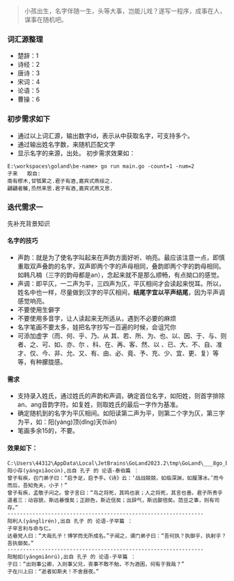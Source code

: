 > 小孩出生，名字伴随一生，头等大事，岂能儿戏？遂写一程序，成事在人，谋事在随机吧。
### 词汇源整理
- 楚辞：1
- 诗经：2
- 唐诗：3
- 宋词：4
- 论语：5
- 曹操：6

### 初步需求如下
- 通过以上词汇源，输出数字id，表示从中获取名字，可支持多个。
- 通过输出姓名字数，来随机匹配文字
- 显示名字的来源，出处。
初步需求效果如：
```shell
E:\workspaces\goland\be-name> go run main.go -count=1 -num=2
子来   取自:
南有樛木,甘瓠累之.君子有酒,嘉宾式燕绥之.
翩翩者鵻,烝然来思.君子有酒,嘉宾式燕又思.
```
### 迭代需求一
先补充背景知识
#### 名字的技巧
- 声韵：就是为了使名字叫起来在声韵方面好听、响亮。最应该注意一点，即慎重取双声叠韵的名字，双声即两个字的声母相同，叠韵即两个字的韵母相同。
  如韩凡楠（三字的韵母都是an），念起来就不是那么顺畅，有点拗口的感觉。
- 声调：即平仄，一二声为平，三四声为仄，平仄相间才会读起来悦耳。所以，姓名中也一样，尽量做到汉字的平仄相间，**结尾字宜以平声结尾**，因为平声调感觉响亮。
- 不要使用生僻字
- 不要使用多音字，让人读起来无所适从，遇到不必要的麻烦
- 名字笔画不要太多，娃把名字抄写一百遍的时候，会诅咒你
- 可添加虚字（而、何、乎、乃、从 其、若、所、为、也、以、因、于、与、则 者、之、可、如、亦、尔 、科、在、再、客、然、以 、已、大、不、自、准
  才、仅、今、非、允、又、有、由、必、竟、予、充、少、宜、更、复）等等，有种朦胧感。
#### 需求
- 支持录入姓氏，通过姓氏的声韵和声调，确定首位名字，如阳姓，则首字排除an、ang音韵字符。如复姓，则取姓氏的最后一字作为基准。
- 确定随机到的名字为平仄相间。如阳读第二声为平，则第二个字为仄，第三字为平，如：阳(yáng)顶(dǐng)天(tiān)
- 笔画多余15的，不要。
#### 效果如下：
```shell
C:\Users\44312\AppData\Local\JetBrains\GoLand2023.2\tmp\GoLand\___8go_build_main_go.exe
阳小存(yángxiǎocún),出自 孔子 的 论语-泰伯篇 ：
曾子有疾，召门弟子曰：“启予足，启予手。《诗》云：‘战战兢兢，如临深渊，如履薄冰。’而今而后，吾知免夫，小子！”
曾子有疾，孟敬子问之。曾子言曰：“鸟之将死，其鸣也哀；人之将死，其言也善。君子所贵乎道者三：动容貌，斯远暴慢矣；正颜色，斯近信矣；出辞气，斯远鄙倍矣。笾豆之事，则有司存。”
---------------------------------------------------------------
阳利人(yánglìrén),出自 孔子 的 论语-子罕篇 ：
子罕言利与命与仁。
达巷党人曰：“大哉孔子！博学而无所成名。”子闻之，谓门弟子曰：“吾何执？执御乎，执射乎？吾执御矣。”
---------------------------------------------------------------
阳勉如(yángmiǎnrú),出自 孔子 的 论语-子罕篇 ：
子曰：“出则事公卿，入则事父兄，丧事不敢不勉，不为酒困，何有于我哉？”
子在川上曰：“逝者如斯夫！不舍昼夜。”

```
